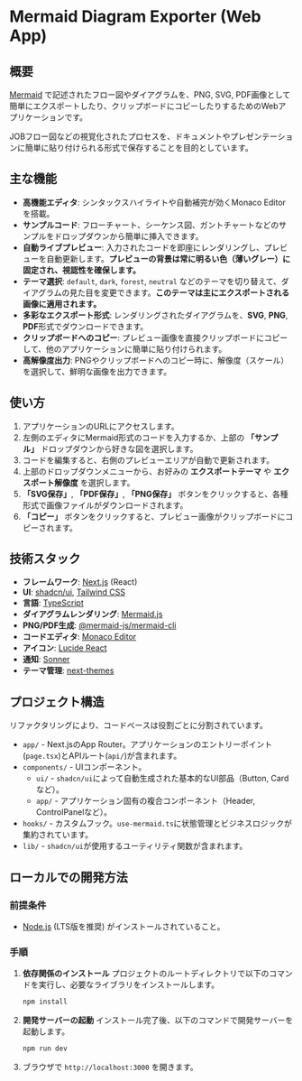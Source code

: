 # Mermaid Diagram Exporter (Web App)

## 概要

[Mermaid](https://mermaid-js.github.io/mermaid/#/) で記述されたフロー図やダイアグラムを、PNG, SVG, PDF画像として簡単にエクスポートしたり、クリップボードにコピーしたりするためのWebアプリケーションです。

JOBフロー図などの視覚化されたプロセスを、ドキュメントやプレゼンテーションに簡単に貼り付けられる形式で保存することを目的としています。

## 主な機能

- **高機能エディタ**: シンタックスハイライトや自動補完が効くMonaco Editorを搭載。
- **サンプルコード**: フローチャート、シーケンス図、ガントチャートなどのサンプルをドロップダウンから簡単に挿入できます。
- **自動ライブプレビュー**: 入力されたコードを即座にレンダリングし、プレビューを自動更新します。**プレビューの背景は常に明るい色（薄いグレー）に固定され、視認性を確保します。**
- **テーマ選択**: `default`, `dark`, `forest`, `neutral` などのテーマを切り替えて、ダイアグラムの見た目を変更できます。**このテーマは主にエクスポートされる画像に適用されます。**
- **多彩なエクスポート形式**: レンダリングされたダイアグラムを、**SVG**, **PNG**, **PDF**形式でダウンロードできます。
- **クリップボードへのコピー**: プレビュー画像を直接クリップボードにコピーして、他のアプリケーションに簡単に貼り付けられます。
- **高解像度出力**: PNGやクリップボードへのコピー時に、解像度（スケール）を選択して、鮮明な画像を出力できます。

## 使い方

1. アプリケーションのURLにアクセスします。
2. 左側のエディタにMermaid形式のコードを入力するか、上部の **「サンプル」** ドロップダウンから好きな図を選択します。
3. コードを編集すると、右側のプレビューエリアが自動で更新されます。
4. 上部のドロップダウンメニューから、お好みの **エクスポートテーマ** や **エクスポート解像度** を選択します。
5. **「SVG保存」**, **「PDF保存」**, **「PNG保存」** ボタンをクリックすると、各種形式で画像ファイルがダウンロードされます。
6. **「コピー」** ボタンをクリックすると、プレビュー画像がクリップボードにコピーされます。

## 技術スタック

- **フレームワーク**: [Next.js](https://nextjs.org/) (React)
- **UI**: [shadcn/ui](https://ui.shadcn.com/), [Tailwind CSS](https://tailwindcss.com/)
- **言語**: [TypeScript](https://www.typescriptlang.org/)
- **ダイアグラムレンダリング**: [Mermaid.js](https://mermaid-js.github.io/mermaid/#/)
- **PNG/PDF生成**: [@mermaid-js/mermaid-cli](https://github.com/mermaid-js/mermaid-cli)
- **コードエディタ**: [Monaco Editor](https://microsoft.github.io/monaco-editor/)
- **アイコン**: [Lucide React](https://lucide.dev/)
- **通知**: [Sonner](https://sonner.emilkowal.ski/)
- **テーマ管理**: [next-themes](https://github.com/pacocoursey/next-themes)

## プロジェクト構造

リファクタリングにより、コードベースは役割ごとに分割されています。

- `app/` - Next.jsのApp Router。アプリケーションのエントリーポイント(`page.tsx`)とAPIルート(`api/`)が含まれます。
- `components/` - UIコンポーネント。
  - `ui/` - `shadcn/ui`によって自動生成された基本的なUI部品（Button, Cardなど）。
  - `app/` - アプリケーション固有の複合コンポーネント（Header, ControlPanelなど）。
- `hooks/` - カスタムフック。`use-mermaid.ts`に状態管理とビジネスロジックが集約されています。
- `lib/` - `shadcn/ui`が使用するユーティリティ関数が含まれます。

## ローカルでの開発方法

### 前提条件

- [Node.js](https://nodejs.org/) (LTS版を推奨) がインストールされていること。

### 手順

1.  **依存関係のインストール**
    プロジェクトのルートディレクトリで以下のコマンドを実行し、必要なライブラリをインストールします。
    ```bash
    npm install
    ```

2.  **開発サーバーの起動**
    インストール完了後、以下のコマンドで開発サーバーを起動します。
    ```bash
    npm run dev
    ```

3.  ブラウザで `http://localhost:3000` を開きます。



